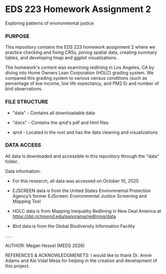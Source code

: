 # **EDS 223 Homework Assignment 2**

Exploring patterns of environmental justice

### PURPOSE

This repository contains the EDS 223 homework assignment 2 where we practice checking and fixing CRSs, joining spatial data, creating summary tables, and developing tmap and ggplot visualizations.

The homework's content was examining redlining in Los Angeles, CA by diving into Home Owners Loan Corporation (HOLC) grading system. We compared this grading system to various census conditions (such as percentage of low income, low life expectancy, and PM2.5) and number of bird observations.

### FILE STRUCTURE

-   "data" - Contains all downloadable data

-   "docs" - Contains the qmd's pdf and html files

-   qmd - Located in the root and has the data cleaning and visualizations

### DATA ACCESS

All data is downloaded and accessible in this repository through the "data" folder.

Data information:

-   For this research, all data was accessed on October 10, 2025

-   EJSCREEN data is from the United States Environmental Protection Agency’s former EJScreen: Environmental Justice Screening and Mapping Tool

-   HOLC data is from Mapping Inequality Redlining in New Deal America at <https://dsl.richmond.edu/panorama/redlining/data>

-   Bird data is from the Global Biodiversity Information Facility

.....

AUTHOR: Megan Hessel (MEDS 2026)

REFERENCES & ACKNOWLEDGMENETS: I would like to thank Dr. Annie Adams and Ale Vidal Meza for helping in the creation and development of this project.
